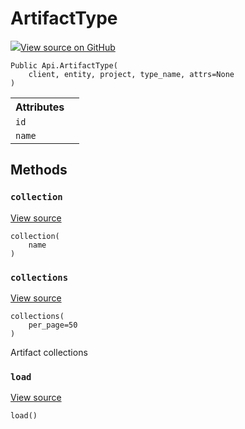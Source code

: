 # ArtifactType

<!-- Insert buttons and diff -->


[![](https://www.tensorflow.org/images/GitHub-Mark-32px.png)View source on GitHub](https://www.github.com/wandb/client/tree/master/wandb/apis/public.py#L2348-L2415)






<pre class="devsite-click-to-copy prettyprint lang-py tfo-signature-link">
<code>Public Api.ArtifactType(
    client, entity, project, type_name, attrs=None
)
</code></pre>



<!-- Placeholder for "Used in" -->




<!-- Tabular view -->
<table>
<tr><th>Attributes</th></tr>

<tr>
<td>
<code>id</code>
</td>
<td>

</td>
</tr><tr>
<td>
<code>name</code>
</td>
<td>

</td>
</tr>
</table>



## Methods

<h3 id="collection"><code>collection</code></h3>

<a target="_blank" href="https://www.github.com/wandb/client/tree/master/wandb/apis/public.py#L2409-L2412">View source</a>

<pre class="devsite-click-to-copy prettyprint lang-py tfo-signature-link">
<code>collection(
    name
)
</code></pre>




<h3 id="collections"><code>collections</code></h3>

<a target="_blank" href="https://www.github.com/wandb/client/tree/master/wandb/apis/public.py#L2402-L2407">View source</a>

<pre class="devsite-click-to-copy prettyprint lang-py tfo-signature-link">
<code>collections(
    per_page=50
)
</code></pre>

Artifact collections


<h3 id="load"><code>load</code></h3>

<a target="_blank" href="https://www.github.com/wandb/client/tree/master/wandb/apis/public.py#L2358-L2392">View source</a>

<pre class="devsite-click-to-copy prettyprint lang-py tfo-signature-link">
<code>load()
</code></pre>






